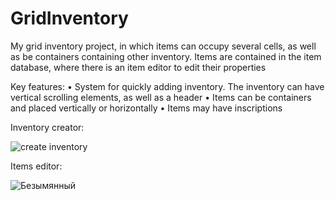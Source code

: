 # GridInventory

My grid inventory project, in which items can occupy several cells, as well as be containers containing other inventory. Items are contained in the item database, where there is an item editor to edit their properties

Key features:
• System for quickly adding inventory. The inventory can have vertical scrolling elements, as well as a header
• Items can be containers and placed vertically or horizontally
• Items may have inscriptions


Inventory creator:

![create inventory](https://user-images.githubusercontent.com/2521908/217076413-3ebe9637-983a-438c-918b-ccb371b16e05.png)

Items editor:

![Безымянный](https://user-images.githubusercontent.com/2521908/217076756-aa74a36c-6725-4feb-9bfc-d72f8e018a49.png)

